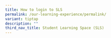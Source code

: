 ```yaml
---
title: How to login to SLS
permalink: /our-learning-experience/permalink/
variant: tiptap
description: ""
third_nav_title: Student Learning Space (SLS)
---
```

